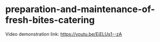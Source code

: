 # preparation-and-maintenance-of-fresh-bites-catering



Video demonstration link: https://youtu.be/EiELUs1--zA
